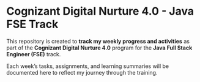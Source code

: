 # Cognizant Digital Nurture 4.0 - Java FSE Track

This repository is created to **track my weekly progress and activities** as part of the **Cognizant Digital Nurture 4.0** program for the **Java Full Stack Engineer (FSE)** track.

Each week’s tasks, assignments, and learning summaries will be documented here to reflect my journey through the training.

